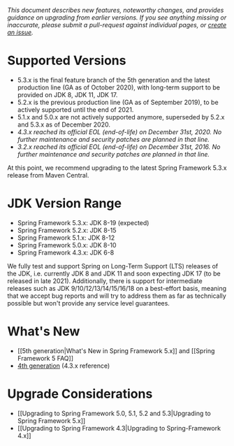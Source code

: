 _This document describes new features, noteworthy changes, and provides guidance on upgrading from earlier versions. If you see anything missing or inaccurate, please submit a pull-request against individual pages, or [create an issue](https://github.com/spring-projects/spring-framework/issues)._

# Supported Versions

- 5.3.x is the final feature branch of the 5th generation and the latest production line (GA as of October 2020), with long-term support to be provided on JDK 8, JDK 11, JDK 17.
- 5.2.x is the previous production line (GA as of September 2019), to be actively supported until the end of 2021.
- 5.1.x and 5.0.x are not actively supported anymore, superseded by 5.2.x and 5.3.x as of December 2020.
- _4.3.x reached its official EOL (end-of-life) on December 31st, 2020. No further maintenance and security patches are planned in that line._
- _3.2.x reached its official EOL (end-of-life) on December 31st, 2016. No further maintenance and security patches are planned in that line._

At this point, we recommend upgrading to the latest Spring Framework 5.3.x release from Maven Central.

# JDK Version Range

- Spring Framework 5.3.x: JDK 8-19 (expected)
- Spring Framework 5.2.x: JDK 8-15
- Spring Framework 5.1.x: JDK 8-12
- Spring Framework 5.0.x: JDK 8-10
- Spring Framework 4.3.x: JDK 6-8

We fully test and support Spring on Long-Term Support (LTS) releases of the JDK, i.e. currently JDK 8 and JDK 11 and soon expecting JDK 17 (to be released in late 2021). Additionally, there is support for intermediate releases such as JDK 9/10/12/13/14/15/16/18 on a best-effort basis, meaning that we accept bug reports and will try to address them as far as technically possible but won't provide any service level guarantees.

# What's New

- [[5th generation|What's New in Spring Framework 5.x]] and [[Spring Framework 5 FAQ]]
- [4th generation](https://docs.spring.io/spring-framework/docs/4.3.x/spring-framework-reference/htmlsingle/#spring-whats-new) (4.3.x reference)

# Upgrade Considerations

- [[Upgrading to Spring Framework 5.0, 5.1, 5.2 and 5.3|Upgrading to Spring Framework 5.x]]
- [[Upgrading to Spring Framework 4.3|Upgrading to Spring-Framework 4.x]]